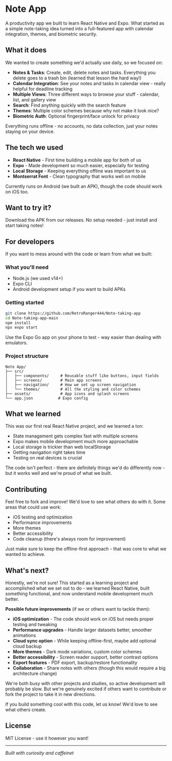 # Note App

A productivity app we built to learn React Native and Expo. What started as a simple note-taking idea turned into a full-featured app with calendar integration, themes, and biometric security.

## What it does

We wanted to create something we'd actually use daily, so we focused on:
- **Notes & Tasks**: Create, edit, delete notes and tasks. Everything you delete goes to a trash bin (learned that lesson the hard way!)
- **Calendar Integration**: See your notes and tasks in calendar view - really helpful for deadline tracking
- **Multiple Views**: Three different ways to browse your stuff - calendar, list, and gallery view
- **Search**: Find anything quickly with the search feature
- **Themes**: Multiple color schemes because why not make it look nice?
- **Biometric Auth**: Optional fingerprint/face unlock for privacy

Everything runs offline - no accounts, no data collection, just your notes staying on your device.

## The tech we used

- **React Native** - First time building a mobile app for both of us
- **Expo** - Made development so much easier, especially for testing
- **Local Storage** - Keeping everything offline was important to us
- **Montserrat Font** - Clean typography that works well on mobile

Currently runs on Android (we built an APK), though the code should work on iOS too.

## Want to try it?

Download the APK from our releases. No setup needed - just install and start taking notes!

## For developers

If you want to mess around with the code or learn from what we built:

### What you'll need
- Node.js (we used v14+)
- Expo CLI
- Android development setup if you want to build APKs

### Getting started
```bash
git clone https://github.com/RetroRanger444/Note-taking-app
cd Note-taking-app-main
npm install
npx expo start
```

Use the Expo Go app on your phone to test - way easier than dealing with emulators.

### Project structure
```
Note App/
├── src/
│   ├── components/     # Reusable stuff like buttons, input fields
│   ├── screens/        # Main app screens
│   ├── navigation/     # How we set up screen navigation
│   └── themes/         # All the styling and color schemes
├── assets/             # App icons and splash screens
└── app.json           # Expo config
```

## What we learned

This was our first real React Native project, and we learned a ton:
- State management gets complex fast with multiple screens
- Expo makes mobile development much more approachable
- Local storage is trickier than web localStorage
- Getting navigation right takes time
- Testing on real devices is crucial

The code isn't perfect - there are definitely things we'd do differently now - but it works well and we're proud of what we built.

## Contributing

Feel free to fork and improve! We'd love to see what others do with it. Some areas that could use work:
- iOS testing and optimization
- Performance improvements
- More themes
- Better accessibility
- Code cleanup (there's always room for improvement)

Just make sure to keep the offline-first approach - that was core to what we wanted to achieve.

## What's next?

Honestly, we're not sure! This started as a learning project and accomplished what we set out to do - we learned React Native, built something functional, and now understand mobile development much better.

**Possible future improvements** (if we or others want to tackle them):
- **iOS optimization** - The code should work on iOS but needs proper testing and tweaking
- **Performance upgrades** - Handle larger datasets better, smoother animations
- **Cloud sync option** - While keeping offline-first, maybe add optional cloud backup
- **More themes** - Dark mode variations, custom color schemes
- **Better accessibility** - Screen reader support, better contrast options
- **Export features** - PDF export, backup/restore functionality
- **Collaboration** - Share notes with others (though this would require a big architecture change)

 We're both busy with other projects and studies, so active development will probably be slow. But we're genuinely excited if others want to contribute or fork the project to take it in new directions.

If you build something cool with this code, let us know! We'd love to see what others create.

## License

MIT License - use it however you want!

---

*Built with curiosity and caffeinet*
